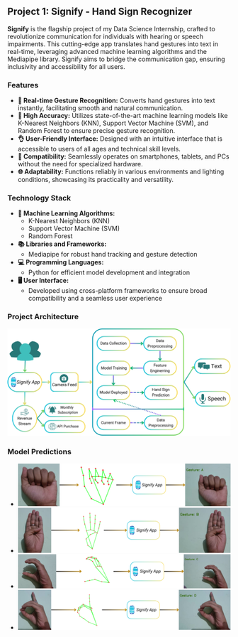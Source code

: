 ## Project 1: Signify - Hand Sign Recognizer

**Signify** is the flagship project of my Data Science Internship, crafted to revolutionize communication for individuals with hearing or speech impairments. This cutting-edge app translates hand gestures into text in real-time, leveraging advanced machine learning algorithms and the Mediapipe library. Signify aims to bridge the communication gap, ensuring inclusivity and accessibility for all users.

### Features

- **🚀 Real-time Gesture Recognition:** Converts hand gestures into text instantly, facilitating smooth and natural communication.
- **🎯 High Accuracy:** Utilizes state-of-the-art machine learning models like K-Nearest Neighbors (KNN), Support Vector Machine (SVM), and Random Forest to ensure precise gesture recognition.
- **👌 User-Friendly Interface:** Designed with an intuitive interface that is accessible to users of all ages and technical skill levels.
- **📱 Compatibility:** Seamlessly operates on smartphones, tablets, and PCs without the need for specialized hardware.
- **🌐 Adaptability:** Functions reliably in various environments and lighting conditions, showcasing its practicality and versatility.

### Technology Stack

- **🧠 Machine Learning Algorithms:** 
  - K-Nearest Neighbors (KNN)
  - Support Vector Machine (SVM)
  - Random Forest
- **📚 Libraries and Frameworks:** 
  - Mediapipe for robust hand tracking and gesture detection
- **💻 Programming Languages:** 
  - Python for efficient model development and integration
- **🖥️ User Interface:** 
  - Developed using cross-platform frameworks to ensure broad compatibility and a seamless user experience

### Project Architecture

![Architecture Diagram](https://github.com/harshitpathak18/Data-Science-Internship-Feynn-Lab-/blob/main/Project%201%20(Signify)/images/Arch.png)

### Model Predictions

- ![A](https://github.com/harshitpathak18/Data-Science-Internship-Feynn-Lab-/blob/main/Project%201%20(Signify)/images/a.png)
- ![B](https://github.com/harshitpathak18/Data-Science-Internship-Feynn-Lab-/blob/main/Project%201%20(Signify)/images/b.png)
- ![C](https://github.com/harshitpathak18/Data-Science-Internship-Feynn-Lab-/blob/main/Project%201%20(Signify)/images/c.png)
- ![D](https://github.com/harshitpathak18/Data-Science-Internship-Feynn-Lab-/blob/main/Project%201%20(Signify)/images/d.png)
